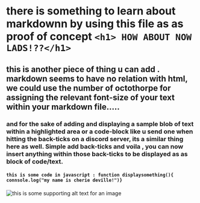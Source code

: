 # there is something to learn about markdownn by using this file as as proof of concept `<h1> HOW ABOUT NOW LADS!??</h1>`
## this is another piece of thing u can add . markdown seems to have no relation with html, we could use the number of octothorpe for assigning the relevant font-size of your text within your markdown file..... 
### and for the sake of adding and displaying a sample blob of text within a highlighted area or a code-block like u send one when hitting the back-ticks on a discord server, its a similar thing here as well. Simple add back-ticks and voila , you can now insert anything within those back-ticks to be displayed as as block of code/text.
#### `this is some code in javascript : function displaysomething(){ connsole.log("my name is cherie deville!")}`


![this is some supporting alt text for an image](https://images.pexels.com/photos/844297/pexels-photo-844297.jpeg?auto=compress&cs=tinysrgb&w=1260&h=750&dpr=2)
